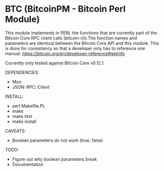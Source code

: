 # BTC (BitcoinPM - Bitcoin Perl Module) 

This module implements in PERL the functions that are currently part of the
Bitcoin Core RPC client calls (bitcoin-cli).The function names and parameters
are identical between the Bitcoin Core API and this module. This is done for
consistency so that a developer only has to reference one manual:
https://bitcoin.org/en/developer-reference#getinfo

Currently only tested against Bitcoin Core v0.12.1.

DEPENDENCIES:
   - Moo
   - JSON::RPC::Client

INSTALL:
   - perl Makefile.PL
   - make
   - make test
   - make install

CAVEATS:
   - Boolean parameters do not work (true, false)

TODO:
   - Figure out why boolean parameters break
   - Documentation
